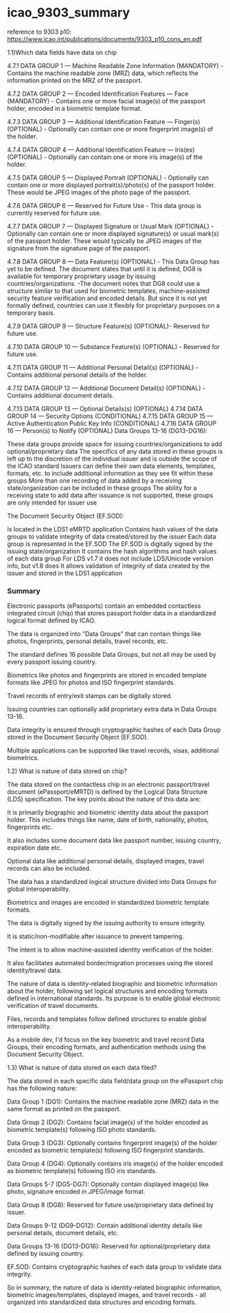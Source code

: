 # icao_9303_summary

reference to 9303 p10: https://www.icao.int/publications/documents/9303_p10_cons_en.pdf

1.1)Which data fields have data on chip

4.7.1 DATA GROUP 1 — Machine Readable Zone Information (MANDATORY) - Contains the machine readable zone (MRZ) data, which reflects the information printed on the MRZ of the passport.

4.7.2 DATA GROUP 2 — Encoded Identification Features — Face (MANDATORY) - Contains one or more facial image(s) of the passport holder, encoded in a biometric template format.

4.7.3 DATA GROUP 3 — Additional Identification Feature — Finger(s) (OPTIONAL) - Optionally can contain one or more fingerprint image(s) of the holder.

4.7.4 DATA GROUP 4 — Additional Identification Feature — Iris(es) (OPTIONAL) - Optionally can contain one or more iris image(s) of the holder.

4.7.5 DATA GROUP 5 — Displayed Portrait (OPTIONAL) - Optionally can contain one or more displayed portrait(s)/photo(s) of the passport holder. These would be JPEG images of the photo page of the passport.

4.7.6 DATA GROUP 6 — Reserved for Future Use - This data group is currently reserved for future use.

4.7.7 DATA GROUP 7 — Displayed Signature or Usual Mark (OPTIONAL) - Optionally can contain one or more displayed signature(s) or usual mark(s) of the passport holder. These would typically be JPEG images of the signature from the signature page of the passport.

4.7.8 DATA GROUP 8 — Data Feature(s) (OPTIONAL) - This Data Group has yet to be defined. The document states that until it is defined, DG8 is available for temporary proprietary usage by issuing countries/organizations.
-The document notes that DG8 could use a structure similar to that used for biometric templates, machine-assisted security feature verification and encoded details. But since it is not yet formally defined, countries can use it flexibly for proprietary purposes on a temporary basis.

4.7.9 DATA GROUP 9 — Structure Feature(s) (OPTIONAL)- Reserved for future use.

4.7.10 DATA GROUP 10 — Substance Feature(s) (OPTIONAL) - Reserved for future use.

4.7.11 DATA GROUP 11 — Additional Personal Detail(s) (OPTIONAL) - Contains additional personal details of the holder.

4.7.12 DATA GROUP 12 — Additional Document Detail(s) (OPTIONAL) - Contains additional document details.

4.7.13 DATA GROUP 13 — Optional Details(s) (OPTIONAL)
4.7.14 DATA GROUP 14 — Security Options (CONDITIONAL)
4.7.15 DATA GROUP 15 — Active Authentication Public Key Info (CONDITIONAL)
4.7.16 DATA GROUP 16 — Person(s) to Notify (OPTIONAL)
Data Groups 13-16 (DG13-DG16):

These data groups provide space for issuing countries/organizations to add optional/proprietary data
The specifics of any data stored in these groups is left up to the discretion of the individual issuer and is outside the scope of the ICAO standard
Issuers can define their own data elements, templates, formats, etc. to include additional information as they see fit within these groups
More than one recording of data added by a receiving state/organization can be included in these groups
The ability for a receiving state to add data after issuance is not supported, these groups are only intended for issuer use

The Document Security Object (EF.SOD):

Is located in the LDS1 eMRTD application
Contains hash values of the data groups to validate integrity of data created/stored by the issuer
Each data group is represented in the EF.SOD
The EF.SOD is digitally signed by the issuing state/organization
It contains the hash algorithms and hash values of each data group
For LDS v1.7 it does not include LDS/Unicode version info, but v1.8 does
It allows validation of integrity of data created by the issuer and stored in the LDS1 application


### Summary
Electronic passports (ePassports) contain an embedded contactless integrated circuit (chip) that stores passport holder data in a standardized logical format defined by ICAO.

The data is organized into "Data Groups" that can contain things like photos, fingerprints, personal details, travel records, etc.

The standard defines 16 possible Data Groups, but not all may be used by every passport issuing country.

Biometrics like photos and fingerprints are stored in encoded template formats like JPEG for photos and ISO fingerprint standards.

Travel records of entry/exit stamps can be digitally stored.

Issuing countries can optionally add proprietary extra data in Data Groups 13-16.

Data integrity is ensured through cryptographic hashes of each Data Group stored in the Document Security Object (EF.SOD).

Multiple applications can be supported like travel records, visas, additional biometrics.

1.2) What is nature of data stored on chip?

The data stored on the contactless chip in an electronic passport/travel document (ePassport/eMRTD) is defined by the Logical Data Structure (LDS) specification. The key points about the nature of this data are:

It is primarily biographic and biometric identity data about the passport holder. This includes things like name, date of birth, nationality, photos, fingerprints etc.

It also includes some document data like passport number, issuing country, expiration date etc.

Optional data like additional personal details, displayed images, travel records can also be included.

The data has a standardized logical structure divided into Data Groups for global interoperability.

Biometrics and images are encoded in standardized biometric template formats.

The data is digitally signed by the issuing authority to ensure integrity.

It is static/non-modifiable after issuance to prevent tampering.

The intent is to allow machine-assisted identity verification of the holder.

It also facilitates automated border/migration processes using the stored identity/travel data.

The nature of data is identity-related biographic and biometric information about the holder, following set logical structures and encoding formats defined in international standards. Its purpose is to enable global electronic verification of travel documents.

Files, records and templates follow defined structures to enable global interoperability.

As a mobile dev, I'd focus on the key biometric and travel record Data Groups, their encoding formats, and authentication methods using the Document Security Object.


1.3) What is nature of data stored on each data filed?


The data stored in each specific data field/data group on the ePassport chip has the following nature:

Data Group 1 (DG1): Contains the machine readable zone (MRZ) data in the same format as printed on the passport.

Data Group 2 (DG2): Contains facial image(s) of the holder encoded as biometric template(s) following ISO photo standards.

Data Group 3 (DG3): Optionally contains fingerprint image(s) of the holder encoded as biometric template(s) following ISO fingerprint standards.

Data Group 4 (DG4): Optionally contains iris image(s) of the holder encoded as biometric template(s) following ISO iris standards.

Data Groups 5-7 (DG5-DG7): Optionally contain displayed image(s) like photo, signature encoded in JPEG/image format.

Data Group 8 (DG8): Reserved for future use/proprietary data defined by issuer.

Data Groups 9-12 (DG9-DG12): Contain additional identity details like personal details, document details, etc.

Data Groups 13-16 (DG13-DG16): Reserved for optional/proprietary data defined by issuing country.

EF.SOD: Contains cryptographic hashes of each data group to validate data integrity.

So in summary, the nature of data is identity-related biographic information, biometric images/templates, displayed images, and travel records - all organized into standardized data structures and encoding formats.
